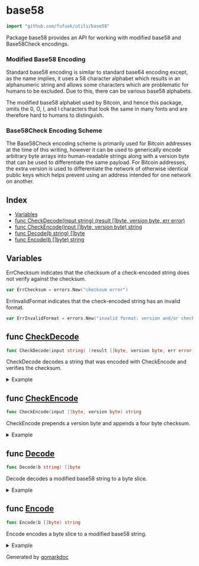 <!-- Code generated by gomarkdoc. DO NOT EDIT -->

# base58

```go
import "github.com/fufuok/utils/base58"
```

Package base58 provides an API for working with modified base58 and Base58Check encodings\.

### Modified Base58 Encoding

Standard base58 encoding is similar to standard base64 encoding except\, as the name implies\, it uses a 58 character alphabet which results in an alphanumeric string and allows some characters which are problematic for humans to be excluded\.  Due to this\, there can be various base58 alphabets\.

The modified base58 alphabet used by Bitcoin\, and hence this package\, omits the 0\, O\, I\, and l characters that look the same in many fonts and are therefore hard to humans to distinguish\.

### Base58Check Encoding Scheme

The Base58Check encoding scheme is primarily used for Bitcoin addresses at the time of this writing\, however it can be used to generically encode arbitrary byte arrays into human\-readable strings along with a version byte that can be used to differentiate the same payload\.  For Bitcoin addresses\, the extra version is used to differentiate the network of otherwise identical public keys which helps prevent using an address intended for one network on another\.

## Index

- [Variables](<#variables>)
- [func CheckDecode(input string) (result []byte, version byte, err error)](<#func-checkdecode>)
- [func CheckEncode(input []byte, version byte) string](<#func-checkencode>)
- [func Decode(b string) []byte](<#func-decode>)
- [func Encode(b []byte) string](<#func-encode>)


## Variables

ErrChecksum indicates that the checksum of a check\-encoded string does not verify against the checksum\.

```go
var ErrChecksum = errors.New("checksum error")
```

ErrInvalidFormat indicates that the check\-encoded string has an invalid format\.

```go
var ErrInvalidFormat = errors.New("invalid format: version and/or checksum bytes missing")
```

## func [CheckDecode](<https://gitee.com/fufuok/utils/blob/master/base58/base58check.go#L38>)

```go
func CheckDecode(input string) (result []byte, version byte, err error)
```

CheckDecode decodes a string that was encoded with CheckEncode and verifies the checksum\.

<details><summary>Example</summary>
<p>

This example demonstrates how to decode Base58Check encoded data\.

```go
package main

import (
	"fmt"
	"github.com/fufuok/utils/base58"
)

func main() {
	// Decode an example Base58Check encoded data.
	encoded := "1A1zP1eP5QGefi2DMPTfTL5SLmv7DivfNa"
	decoded, version, err := base58.CheckDecode(encoded)
	if err != nil {
		fmt.Println(err)
		return
	}

	// Show the decoded data.
	fmt.Printf("Decoded data: %x\n", decoded)
	fmt.Println("Version Byte:", version)

}
```

#### Output

```
Decoded data: 62e907b15cbf27d5425399ebf6f0fb50ebb88f18
Version Byte: 0
```

</p>
</details>

## func [CheckEncode](<https://gitee.com/fufuok/utils/blob/master/base58/base58check.go#L28>)

```go
func CheckEncode(input []byte, version byte) string
```

CheckEncode prepends a version byte and appends a four byte checksum\.

<details><summary>Example</summary>
<p>

This example demonstrates how to encode data using the Base58Check encoding scheme\.

```go
package main

import (
	"fmt"
	"github.com/fufuok/utils/base58"
)

func main() {
	// Encode example data with the Base58Check encoding scheme.
	data := []byte("Test data")
	encoded := base58.CheckEncode(data, 0)

	// Show the encoded data.
	fmt.Println("Encoded Data:", encoded)

}
```

#### Output

```
Encoded Data: 182iP79GRURMp7oMHDU
```

</p>
</details>

## func [Decode](<https://gitee.com/fufuok/utils/blob/master/base58/base58.go#L30>)

```go
func Decode(b string) []byte
```

Decode decodes a modified base58 string to a byte slice\.

<details><summary>Example</summary>
<p>

This example demonstrates how to decode modified base58 encoded data\.

```go
package main

import (
	"fmt"
	"github.com/fufuok/utils/base58"
)

func main() {
	// Decode example modified base58 encoded data.
	encoded := "25JnwSn7XKfNQ"
	decoded := base58.Decode(encoded)

	// Show the decoded data.
	fmt.Println("Decoded Data:", string(decoded))

}
```

#### Output

```
Decoded Data: Test data
```

</p>
</details>

## func [Encode](<https://gitee.com/fufuok/utils/blob/master/base58/base58.go#L88>)

```go
func Encode(b []byte) string
```

Encode encodes a byte slice to a modified base58 string\.

<details><summary>Example</summary>
<p>

This example demonstrates how to encode data using the modified base58 encoding scheme\.

```go
package main

import (
	"fmt"
	"github.com/fufuok/utils/base58"
)

func main() {
	// Encode example data with the modified base58 encoding scheme.
	data := []byte("Test data")
	encoded := base58.Encode(data)

	// Show the encoded data.
	fmt.Println("Encoded Data:", encoded)

}
```

#### Output

```
Encoded Data: 25JnwSn7XKfNQ
```

</p>
</details>



Generated by [gomarkdoc](<https://github.com/princjef/gomarkdoc>)
